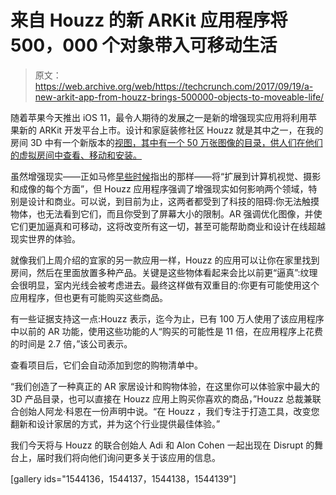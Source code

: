 # 来自 Houzz 的新 ARKit 应用程序将 500，000 个对象带入可移动生活

> 原文：<https://web.archive.org/web/https://techcrunch.com/2017/09/19/a-new-arkit-app-from-houzz-brings-500000-objects-to-moveable-life/>

随着苹果今天推出 iOS 11，最令人期待的发展之一是新的增强现实应用将利用苹果新的 ARKit 开发平台上市。设计和家庭装修社区 Houzz 就是其中之一，在我的房间 3D 中有一个新版本的[视图，其中有一个 50 万张图像的目录，供人们在他们的虚拟房间中查看、移动和安装。](https://web.archive.org/web/20230403112816/https://itunes.apple.com/us/app/houzz-interior-design-ideas/id399563465?mt=8&v0=www-us-ipad-redecorating-app-houzz)

虽然增强现实——正如马修[早些时候](https://web.archive.org/web/20230403112816/https://techcrunch.com/2017/09/19/review-iphone-8/)指出的那样——将“扩展到计算机视觉、摄影和成像的每个方面”，但 Houzz 应用程序强调了增强现实如何影响两个领域，特别是设计和商业。可以说，到目前为止，这两者都受到了科技的阻碍:你无法触摸物体，也无法看到它们，而且你受到了屏幕大小的限制。AR 强调优化图像，并使它们更加逼真和可移动，这将改变所有这一切，甚至可能帮助商业和设计在线超越现实世界的体验。

就像我们上周介绍的宜家的另一款应用一样，Houzz 的应用可以让你在家里找到房间，然后在里面放置多种产品。关键是这些物体看起来会比以前更“逼真”:纹理会很明显，室内光线会被考虑进去。最终这样做有双重目的:你更有可能使用这个应用程序，但也更有可能购买这些商品。

有一些证据支持这一点:Houzz 表示，迄今为止，已有 100 万人使用了该应用程序中以前的 AR 功能，使用这些功能的人“购买的可能性是 11 倍，在应用程序上花费的时间是 2.7 倍，”该公司表示。

查看项目后，它们会自动添加到您的购物清单中。

“我们创造了一种真正的 AR 家居设计和购物体验，在这里你可以体验家中最大的 3D 产品目录，也可以直接在 Houzz 应用上购买你喜欢的商品，”Houzz 总裁兼联合创始人阿龙·科恩在一份声明中说。“在 Houzz ，我们专注于打造工具，改变您翻新和设计家居的方式，并为这个行业提供最佳体验。”

我们今天将与 Houzz 的联合创始人 Adi 和 Alon Cohen 一起出现在 Disrupt 的舞台上，届时我们将向他们询问更多关于该应用的信息。

[gallery ids="1544136，1544137，1544138，1544139"]